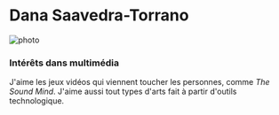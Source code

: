 # Dana Saavedra-Torrano 

![photo](DSC09136.JPG)

### Intérêts dans multimédia
J'aime les jeux vidéos qui viennent toucher les personnes, comme *The Sound Mind*. J'aime aussi tout types d'arts fait à partir d'outils technologique.

